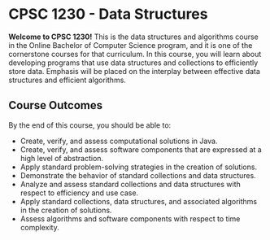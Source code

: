 # CPSC 1230 - Data Structures

**Welcome to CPSC 1230!** This is the data structures and algorithms course in the Online Bachelor of Computer Science program, and it is one of the cornerstone courses for that curriculum. In this course, you will learn about developing programs that use data structures and collections to efficiently store data. Emphasis will be placed on the interplay between effective data structures and efficient algorithms.

## Course Outcomes
By the end of this course, you should be able to:

- Create, verify, and assess computational solutions in Java.
- Create, verify, and assess software components that are expressed at a high level of abstraction.
- Apply standard problem-solving strategies in the creation of solutions.
- Demonstrate the behavior of standard collections and data structures.
- Analyze and assess standard collections and data structures with respect to efficiency and use case.
- Apply standard collections, data structures, and associated algorithms in the creation of solutions.
- Assess algorithms and software components with respect to time complexity.
